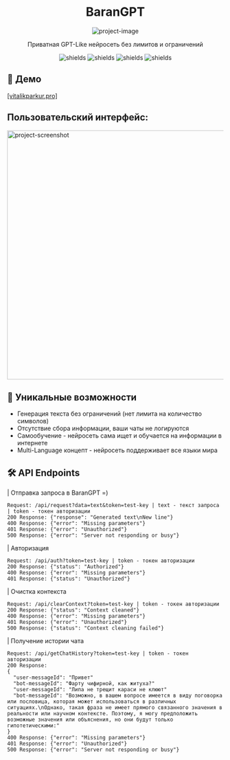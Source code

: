 <h1 align="center" id="title">BaranGPT</h1>

<p align="center"><img src="https://avatars.steamstatic.com/2904e56a881d6ab0b678191313762051126535d0_medium.jpg" alt="project-image"></p>

<p id="description" align="center">Приватная GPT-Like нейросеть без лимитов и ограничений</p>

<p align="center"><img src="https://img.shields.io/badge/ARC--Test-63/100-pink" alt="shields"> <img src="https://img.shields.io/badge/HellaSwag--Test-91/100-pink" alt="shields"> <img src="https://img.shields.io/badge/MMLU--Test-47/100-pink" alt="shields"> <img src="https://img.shields.io/badge/TruthfulQA--Test-45/100-pink" alt="shields"></p>

<h2>🚀 Демо</h2>

[\[vitalikparkur.pro\]](vitalikparkur.pro)

<h2>Пользовательский интерфейс:</h2>

<img src="https://sun4-18.userapi.com/impg/Klz1e1vgIamtpvi3gBQ9ZuSeD_LBDc5hTBqq3g/cNaGDDj0d7k.jpg?size=1280x723&amp;quality=96&amp;sign=ec3a4e83930579372a78b2f4102de818&amp;type=album" alt="project-screenshot" width="1100" height="580">

  
  
<h2>🧐 Уникальные возможности</h2>

*   Генерация текста без ограничений (нет лимита на количество символов)
*   Отсутствие сбора информации, ваши чаты не логируются
*   Самообучение - нейросеть сама ищет и обучается на информации в интернете
*   Multi-Language концепт - нейросеть поддерживает все языки мира

<h2>🛠️ API Endpoints</h2>
| Отправка запроса в BaranGPT =)

```
Request: /api/request?data=text&token=test-key | text - текст запроса | token - токен авторизации
200 Response: {"response": "Generated text\nNew line"}
400 Response: {"error": "Missing parameters"}
401 Response: {"error": "Unauthorized"}
500 Response: {"error": "Server not responding or busy"}
```
| Авторизация
```
Request: /api/auth?token=test-key | token - токен авторизации
200 Response: {"status": "Authorized"}
400 Response: {"error": "Missing parameters"}
401 Response: {"status": "Unauthorized"}
```
| Очистка контекста
```
Request: /api/clearContext?token=test-key | token - токен авторизации
200 Response: {"status": "Context cleaned"}
400 Response: {"error": "Missing parameters"}
401 Response: {"error": "Unauthorized"}
500 Response: {"status": "Context cleaning failed"}
```
| Получение истории чата
```
Request: /api/getChatHistory?token=test-key | token - токен авторизации
200 Response: 
{
  "user-messageId": "Привет"
  "bot-messageId": "Фарту чифирной, как житуха?"
  "user-messageId": "Липа не трещит караси не клюют"
  "bot-messageId": "Возможно, в вашем вопросе имеется в виду поговорка или пословица, которая может использоваться в различных ситуациях.\nОднако, такая фраза не имеет прямого связанного значения в реальности или научном контексте. Поэтому, я могу предположить возможные значения или объяснения, но они будут только гипотетическими:"
}
400 Response: {"error": "Missing parameters"}
401 Response: {"error": "Unauthorized"}
500 Response: {"error": "Server not responding or busy"}
```
